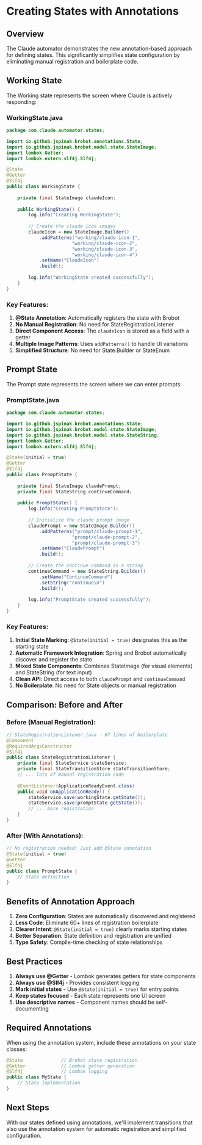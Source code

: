# Creating States with Annotations

## Overview

The Claude automator demonstrates the new annotation-based approach for defining states. This significantly simplifies state configuration by eliminating manual registration and boilerplate code.

## Working State

The Working state represents the screen where Claude is actively responding:

### WorkingState.java

```java
package com.claude.automator.states;

import io.github.jspinak.brobot.annotations.State;
import io.github.jspinak.brobot.model.state.StateImage;
import lombok.Getter;
import lombok.extern.slf4j.Slf4j;

@State
@Getter
@Slf4j
public class WorkingState {
    
    private final StateImage claudeIcon;
    
    public WorkingState() {
        log.info("Creating WorkingState");
        
        // Create the claude icon images
        claudeIcon = new StateImage.Builder()
            .addPatterns("working/claude-icon-1", 
                        "working/claude-icon-2", 
                        "working/claude-icon-3", 
                        "working/claude-icon-4")
            .setName("ClaudeIcon")
            .build();
        
        log.info("WorkingState created successfully");
    }
}
```

### Key Features:

1. **@State Annotation**: Automatically registers the state with Brobot
2. **No Manual Registration**: No need for StateRegistrationListener
3. **Direct Component Access**: The `claudeIcon` is stored as a field with a getter
4. **Multiple Image Patterns**: Uses `addPatterns()` to handle UI variations
5. **Simplified Structure**: No need for State.Builder or StateEnum

## Prompt State

The Prompt state represents the screen where we can enter prompts:

### PromptState.java

```java
package com.claude.automator.states;

import io.github.jspinak.brobot.annotations.State;
import io.github.jspinak.brobot.model.state.StateImage;
import io.github.jspinak.brobot.model.state.StateString;
import lombok.Getter;
import lombok.extern.slf4j.Slf4j;

@State(initial = true)
@Getter
@Slf4j
public class PromptState {
    
    private final StateImage claudePrompt;
    private final StateString continueCommand;
    
    public PromptState() {
        log.info("Creating PromptState");
        
        // Initialize the claude prompt image
        claudePrompt = new StateImage.Builder()
            .addPatterns("prompt/claude-prompt-1",
                        "prompt/claude-prompt-2",
                        "prompt/claude-prompt-3")
            .setName("ClaudePrompt")
            .build();
        
        // Create the continue command as a string
        continueCommand = new StateString.Builder()
            .setName("ContinueCommand")
            .setString("continue\n")
            .build();
        
        log.info("PromptState created successfully");
    }
}
```

### Key Features:

1. **Initial State Marking**: `@State(initial = true)` designates this as the starting state
2. **Automatic Framework Integration**: Spring and Brobot automatically discover and register the state
3. **Mixed State Components**: Combines StateImage (for visual elements) and StateString (for text input)
4. **Clean API**: Direct access to both `claudePrompt` and `continueCommand`
5. **No Boilerplate**: No need for State objects or manual registration

## Comparison: Before and After

### Before (Manual Registration):
```java
// StateRegistrationListener.java - 67 lines of boilerplate
@Component
@RequiredArgsConstructor
@Slf4j
public class StateRegistrationListener {
    private final StateService stateService;
    private final StateTransitionStore stateTransitionStore;
    // ... lots of manual registration code
    
    @EventListener(ApplicationReadyEvent.class)
    public void onApplicationReady() {
        stateService.save(workingState.getState());
        stateService.save(promptState.getState());
        // ... more registration
    }
}
```

### After (With Annotations):
```java
// No registration needed! Just add @State annotation
@State(initial = true)
@Getter
@Slf4j
public class PromptState {
    // State definition
}
```

## Benefits of Annotation Approach

1. **Zero Configuration**: States are automatically discovered and registered
2. **Less Code**: Eliminate 60+ lines of registration boilerplate
3. **Clearer Intent**: `@State(initial = true)` clearly marks starting states
4. **Better Separation**: State definition and registration are unified
5. **Type Safety**: Compile-time checking of state relationships

## Best Practices

1. **Always use @Getter** - Lombok generates getters for state components
2. **Always use @Slf4j** - Provides consistent logging
3. **Mark initial states** - Use `@State(initial = true)` for entry points
4. **Keep states focused** - Each state represents one UI screen
5. **Use descriptive names** - Component names should be self-documenting

## Required Annotations

When using the annotation system, include these annotations on your state classes:

```java
@State              // Brobot state registration
@Getter             // Lombok getter generation
@Slf4j              // Lombok logging
public class MyState {
    // State implementation
}
```

## Next Steps

With our states defined using annotations, we'll implement transitions that also use the annotation system for automatic registration and simplified configuration.
